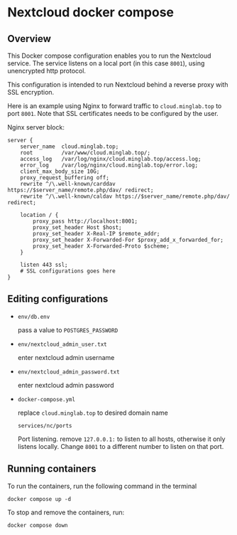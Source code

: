 # Nextcloud docker compose

## Overview

This Docker compose configuration enables you to run the Nextcloud service. The service listens on a local port (in this case `8001`), using unencrypted http protocol.

This configuration is intended to run Nextcloud behind a reverse proxy with SSL encryption.

Here is an example using Nginx to forward traffic to `cloud.minglab.top` to port `8001`. Note that SSL certificates needs to be configured by the user.

Nginx server block:

```nginx
server {
    server_name  cloud.minglab.top;
    root         /var/www/cloud.minglab.top/;
    access_log   /var/log/nginx/cloud.minglab.top/access.log;
    error_log    /var/log/nginx/cloud.minglab.top/error.log;
    client_max_body_size 10G;
    proxy_request_buffering off;
    rewrite ^/\.well-known/carddav https://$server_name/remote.php/dav/ redirect;
    rewrite ^/\.well-known/caldav https://$server_name/remote.php/dav/ redirect;

    location / {
        proxy_pass http://localhost:8001;
        proxy_set_header Host $host;
        proxy_set_header X-Real-IP $remote_addr;
        proxy_set_header X-Forwarded-For $proxy_add_x_forwarded_for;
        proxy_set_header X-Forwarded-Proto $scheme;
    }

    listen 443 ssl;
    # SSL configurations goes here
}
```

## Editing configurations

- `env/db.env`
  
  pass a value to `POSTGRES_PASSWORD`

- `env/nextcloud_admin_user.txt`
  
  enter nextcloud admin username

- `env/nextcloud_admin_password.txt`
  
  enter nextcloud admin password

- `docker-compose.yml`
  
  replace `cloud.minglab.top` to desired domain name
  
  `services/nc/ports`
  
  Port listening. remove `127.0.0.1:` to listen to all hosts, otherwise it only listens locally. Change `8001` to a different number to listen on that port.

## Running containers

To run the containers, run the following command in the terminal

```shell
docker compose up -d
```

To stop and remove the containers, run:

```shell
docker compose down
```
